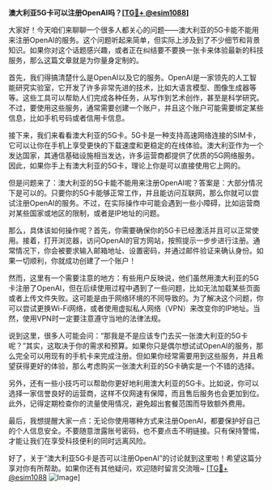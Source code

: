 **澳大利亚5G卡可以注册OpenAI吗？[[TG💪+ @esim1088](https://t.me/s/esim1088)]**

大家好！今天咱们来聊聊一个很多人都关心的问题——澳大利亚的5G卡能不能用来注册OpenAI的服务。这个问题听起来简单，但实际上涉及到了不少细节和背景知识。如果你对这个话题感兴趣，或者正在纠结要不要换一张卡来体验最新的科技服务，那么这篇文章就是为你量身定制的。

首先，我们得搞清楚什么是OpenAI以及它的服务。OpenAI是一家领先的人工智能研究实验室，它开发了许多非常先进的技术，比如大语言模型、图像生成器等等。这些工具可以帮助人们完成各种任务，从写作到艺术创作，甚至是科学研究。不过，要使用这些服务，通常需要创建一个账户，并且这个账户可能需要绑定某些信息，比如手机号码或者信用卡信息。

接下来，我们来看看澳大利亚的5G卡。5G卡是一种支持高速网络连接的SIM卡，它可以让你在手机上享受更快的下载速度和更稳定的在线体验。澳大利亚作为一个发达国家，其通信基础设施相当发达，许多运营商都提供了优质的5G网络服务。因此，如果你手上有澳大利亚的5G卡，理论上你是可以直接使用它上网的。

但是问题来了：澳大利亚的5G卡能不能用来注册OpenAI呢？答案是：大部分情况下是可以的。只要你的5G卡能够正常工作，并且能访问互联网，那么你就可以尝试注册OpenAI的服务。不过，在实际操作中可能会遇到一些小障碍，比如运营商对某些国家或地区的限制，或者是IP地址的问题。

那么，具体该如何操作呢？首先，你需要确保你的5G卡已经激活并且可以正常使用。接着，打开浏览器，访问OpenAI的官方网站，按照提示一步步进行注册。通常情况下，你会被要求输入邮箱地址、设置密码，并通过邮件验证来确认身份。如果一切顺利，你就成功创建了一个账户！

然而，这里有一个需要注意的地方：有些用户反映说，他们虽然用澳大利亚的5G卡注册了OpenAI，但在后续使用过程中遇到了一些问题，比如无法加载某些页面或者上传文件失败。这可能是由于网络环境的不同导致的。为了解决这个问题，你可以尝试更换Wi-Fi网络，或者使用虚拟私人网络（VPN）来改变你的IP地址。当然，使用VPN时一定要注意遵守当地的法律法规。

说到这里，很多人可能会问：“那我是不是应该专门去买一张澳大利亚的5G卡呢？”其实，这取决于你的需求和预算。如果你只是偶尔想试试OpenAI的服务，那么完全可以用现有的手机卡来完成注册。但如果你经常需要用到这些服务，并且希望获得更好的体验，那么考虑购买一张澳大利亚的5G卡确实是一个不错的选择。

另外，还有一些小技巧可以帮助你更好地利用澳大利亚的5G卡。比如说，你可以选择一家信誉良好的运营商，这样不仅网速有保障，而且售后服务也会更加到位。此外，记得定期检查你的流量使用情况，避免超出套餐范围而导致额外费用。

最后，我想提醒大家一点：无论你使用哪种方式来注册OpenAI，都要保护好自己的个人信息安全。不要随意泄露账号密码，也不要点击不明链接。只有保持警惕，才能让我们在享受科技便利的同时远离风险。

好了，关于“澳大利亚5G卡是否可以注册OpenAI”的讨论就到这里啦！希望这篇分享对你有所帮助。如果你还有其他疑问，欢迎随时留言交流哦~ [[TG💪+ @esim1088](https://t.me/s/esim1088) ![Image](https://i.postimg.cc/4NQfJmqS/Snipaste-2025-05-13-00-14-12.png)]